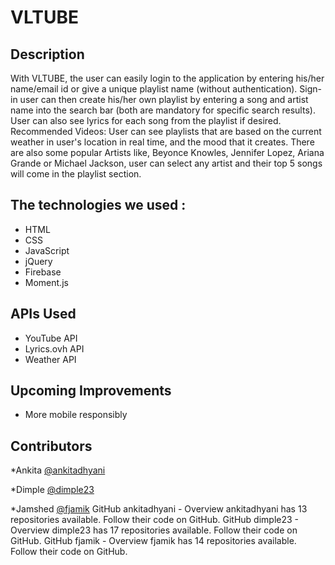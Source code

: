 # VLTUBE

## Description
With VLTUBE, the user can easily login to the application by entering his/her name/email id or give a unique playlist name (without authentication). Sign-in user can then  create his/her own playlist by entering a song and artist name into the search bar (both are mandatory for specific search results). User can also see lyrics for each song from the playlist if desired.
Recommended Videos: User can see playlists that are based on the current weather in user's location in real time, and the mood that it creates. There are also some popular Artists like, Beyonce Knowles, Jennifer Lopez, Ariana Grande or Michael Jackson, user can select any artist and their top 5 songs will come in the playlist section.


## The technologies we used :
- HTML
- CSS
- JavaScript
- jQuery
- Firebase
- Moment.js

## APIs Used
- YouTube API
- Lyrics.ovh API
- Weather API

## Upcoming Improvements
- More mobile responsibly


## Contributors
*Ankita [@ankitadhyani](https://github.com/ankitadhyani)

*Dimple [@dimple23](https://github.com/dimple23)

*Jamshed [@fjamik](https://github.com/fjamik)
GitHub
ankitadhyani - Overview
ankitadhyani has 13 repositories available. Follow their code on GitHub.
GitHub
dimple23 - Overview
dimple23 has 17 repositories available. Follow their code on GitHub.
GitHub
fjamik - Overview
fjamik has 14 repositories available. Follow their code on GitHub.
